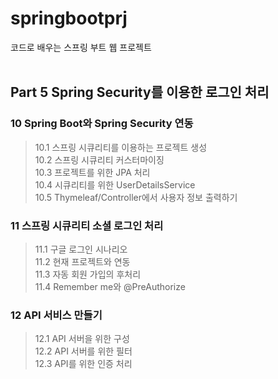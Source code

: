 # springbootprj
코드로 배우는 스프링 부트 웹 프로젝트
<br><br>

## Part 5 Spring Security를 이용한 로그인 처리 
  ### 10 Spring Boot와 Spring Security 연동
  > 10.1 스프링 시큐리티를 이용하는 프로젝트 생성<br>
  > 10.2 스프링 시큐리티 커스터마이징<br>
  > 10.3 프로젝트를 위한 JPA 처리<br>
  > 10.4 시큐리티를 위한 UserDetailsService<br>
  > 10.5 Thymeleaf/Controller에서 사용자 정보 출력하기<br>
  ### 11 스프링 시큐리티 소셜 로그인 처리
  > 11.1 구글 로그인 시나리오<br>
  > 11.2 현재 프로젝트와 연동<br>
  > 11.3 자동 회원 가입의 후처리<br>
  > 11.4 Remember me와 @PreAuthorize
  ### 12 API 서비스 만들기
  > 12.1 API 서버을 위한 구성<br>
  > 12.2 API 서버를 위한 필터<br>
  > 12.3 API를 위한 인증 처리<br>


